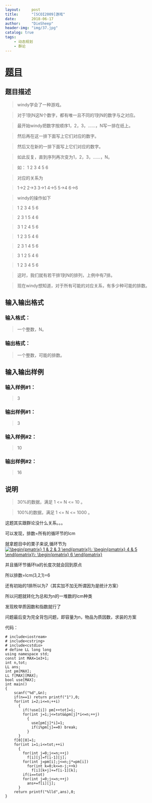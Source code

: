 ```yaml
---
layout:     post
title:      "[SCOI2009]游戏"
date:       2018-06-17
author:     "DieSheep"
header-img: "img/37.jpg"
catalog: true
tags:
    - 动态规划
    - 群论
---
```

# [题目](https://www.luogu.org/problemnew/show/P4161)
## 题目描述
>windy学会了一种游戏。

>对于1到N这N个数字，都有唯一且不同的1到N的数字与之对应。

>最开始windy把数字按顺序1，2，3，……，N写一排在纸上。

>然后再在这一排下面写上它们对应的数字。

>然后又在新的一排下面写上它们对应的数字。

>如此反复，直到序列再次变为1，2，3，……，N。

>如： 1 2 3 4 5 6

>对应的关系为

>1->2 2->3 3->1 4->5 5->4 6->6

>windy的操作如下

>1 2 3 4 5 6

>2 3 1 5 4 6

>3 1 2 4 5 6

>1 2 3 5 4 6

>2 3 1 4 5 6

>3 1 2 5 4 6

>1 2 3 4 5 6

>这时，我们就有若干排1到N的排列，上例中有7排。

>现在windy想知道，对于所有可能的对应关系，有多少种可能的排数。

## 输入输出格式
### 输入格式：
>一个整数，N。

### 输出格式：
>一个整数，可能的排数。

## 输入输出样例
### 输入样例#1： 
>3

### 输出样例#1： 
>3

### 输入样例#2： 
>10

### 输出样例#2： 
>16

## 说明
>30%的数据，满足 1 <= N <= 10 。

>100%的数据，满足 1 <= N <= 1000 。

这题其实跟群论没什么关系。。。

可以发现，排数=所有的循环节的lcm

就拿题目中的栗子来说,循环节为<a href="http://www.codecogs.com/eqnedit.php?latex=\begin{pmatrix}&space;1&space;&&space;2&space;&&space;3&space;\end{pmatrix}\;&space;\begin{pmatrix}&space;4&space;&&space;5&space;\end{pmatrix}\;&space;\begin{pmatrix}&space;6&space;\end{pmatrix}" target="_blank"><img src="http://latex.codecogs.com/gif.latex?\begin{pmatrix}&space;1&space;&&space;2&space;&&space;3&space;\end{pmatrix}\;&space;\begin{pmatrix}&space;4&space;&&space;5&space;\end{pmatrix}\;&space;\begin{pmatrix}&space;6&space;\end{pmatrix}" title="\begin{pmatrix} 1 & 2 & 3 \end{pmatrix}\; \begin{pmatrix} 4 & 5 \end{pmatrix}\; \begin{pmatrix} 6 \end{pmatrix}" /></a>

并且循环节循环ta的长度次就会回到原点

所以排数=lcm(3,2,1)=6

还有初始的1排所以为7（其实加不加无所谓因为是统计方案）

所以问题就转化为总和为n的一堆数的lcm种类

发现枚举质因数和指数就行了

问题最后变为完全背包问题，即容量为n，物品为质因数，求装的方案

代码：
```
# include<iostream>
# include<cstring>
# include<cstdio>
# define LL long long
using namespace std;
const int MAX=1e3+1;
int n,tot;
LL ans;
int pm[MAX];
LL f[MAX][MAX];
bool use[MAX];
int main()
{
	scanf("%d",&n);
	if(n==1) return printf("1"),0;
	for(int i=2;i<=n;++i)
	  {
	  	if(!use[i]) pm[++tot]=i;
	  	for(int j=1;j<=tot&&pm[j]*i<=n;++j)
	  	  {
	  	  	use[pm[j]*i]=1;
	  	  	if(i%pm[j]==0) break;
		  }
	  }
	f[0][0]=1;
	for(int i=1;i<=tot;++i)
	  {
	  	for(int j=0;j<=n;++j)
	  	  f[i][j]=f[i-1][j];
	  	for(int j=pm[i];j<=n;j*=pm[i])
	  	  for(int k=0;k<=n-j;++k)
	  	    f[i][k+j]+=f[i-1][k];
	  	if(i==tot)
	  	for(int j=0;j<=n;++j)
	  	  ans+=f[i][j];
	  }
	return printf("%lld",ans),0;
}
```
